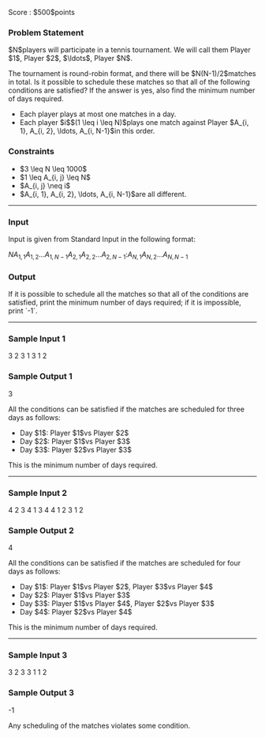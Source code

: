 
<div>

<span>

<span>

<p>
Score : $500$points
</p>

<div>

<section>

### **Problem Statement**

<p>
$N$players will participate in a tennis tournament. We will call them Player $1$, Player $2$, $\ldots$, Player $N$.
</p>

<p>
The tournament is round-robin format, and there will be $N(N-1)/2$matches in total.
Is it possible to schedule these matches so that all of the following conditions are satisfied? If the answer is yes, also find the minimum number of days required.
</p>

<ul>

<li>
Each player plays at most one matches in a day.
</li>

<li>
Each player $i$$(1 \leq i \leq N)$plays one match against Player $A_{i, 1}, A_{i, 2}, \ldots, A_{i, N-1}$in this order.
</li>

</ul>

</section>

</div>

<div>

<section>

### **Constraints**

<ul>

<li>
$3 \leq N \leq 1000$
</li>

<li>
$1 \leq A_{i, j} \leq N$
</li>

<li>
$A_{i, j} \neq i$
</li>

<li>
$A_{i, 1}, A_{i, 2}, \ldots, A_{i, N-1}$are all different.
</li>

</ul>

</section>

</div>

---

<div>

<div>

<section>

### **Input**

<p>
Input is given from Standard Input in the following format:
</p>

<div>

$N$$A_{1, 1}$$A_{1, 2}$$\ldots$$A_{1, N-1}$$A_{2, 1}$$A_{2, 2}$$\ldots$$A_{2, N-1}$$:$$A_{N, 1}$$A_{N, 2}$$\ldots$$A_{N, N-1}$
</div>

</section>

</div>

<div>

<section>

### **Output**

<p>
If it is possible to schedule all the matches so that all of the conditions are satisfied, print the minimum number of days required; if it is impossible, print `-1`.
</p>

</section>

</div>

</div>

---

<div>

<section>

### **Sample Input 1**

<div>

3
2 3
1 3
1 2

</div>

</section>

</div>

<div>

<section>

### **Sample Output 1**

<div>

3

</div>

<p>
All the conditions can be satisfied if the matches are scheduled for three days as follows:
</p>

<ul>

<li>
Day $1$: Player $1$vs Player $2$
</li>

<li>
Day $2$: Player $1$vs Player $3$
</li>

<li>
Day $3$: Player $2$vs Player $3$
</li>

</ul>

<p>
This is the minimum number of days required.
</p>

</section>

</div>

---

<div>

<section>

### **Sample Input 2**

<div>

4
2 3 4
1 3 4
4 1 2
3 1 2

</div>

</section>

</div>

<div>

<section>

### **Sample Output 2**

<div>

4

</div>

<p>
All the conditions can be satisfied if the matches are scheduled for four days as follows:
</p>

<ul>

<li>
Day $1$: Player $1$vs Player $2$, Player $3$vs Player $4$
</li>

<li>
Day $2$: Player $1$vs Player $3$
</li>

<li>
Day $3$: Player $1$vs Player $4$, Player $2$vs Player $3$
</li>

<li>
Day $4$: Player $2$vs Player $4$
</li>

</ul>

<p>
This is the minimum number of days required.
</p>

</section>

</div>

---

<div>

<section>

### **Sample Input 3**

<div>

3
2 3
3 1
1 2

</div>

</section>

</div>

<div>

<section>

### **Sample Output 3**

<div>

-1

</div>

<p>
Any scheduling of the matches violates some condition.
</p>

</section>

</div>

</span>

</span>

</div>
